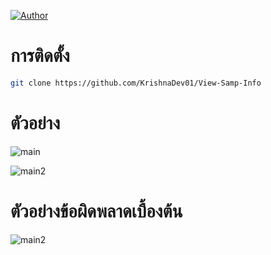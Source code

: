 [![Author](https://img.shields.io/badge/author-KrishnaDev-Srichan.svg)](https://www.facebook.com/profile.php?id=61563570525041&mibextid=ZbWKwL)

# การติดตั้ง
```bash
git clone https://github.com/KrishnaDev01/View-Samp-Info
```
# ตัวอย่าง
![main](https://img5.pic.in.th/file/secure-sv1/Screenshot_25670908_164524.jpg)

![main2](https://img5.pic.in.th/file/secure-sv1/Screenshot_25670908_164605.jpg) 

# ตัวอย่างข้อผิดพลาดเบื้องต้น

![main2](https://img2.pic.in.th/pic/Screenshot_25670908_164630.jpg) 
